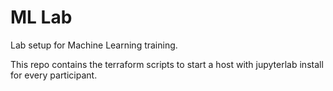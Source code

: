 # ML Lab

Lab setup for Machine Learning training.

This repo contains the terraform scripts to start a host with jupyterlab
install for every participant.
